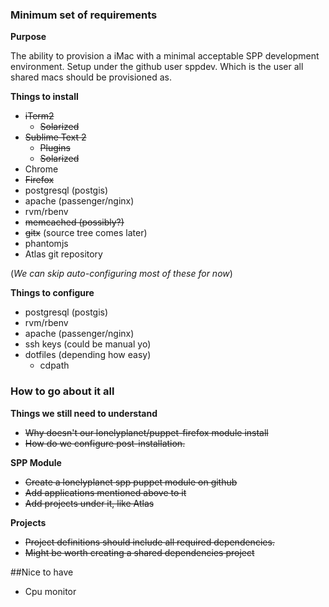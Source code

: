 ### Minimum set of requirements

**Purpose**

The ability to provision a iMac with a minimal acceptable SPP development environment. 
Setup under the github user sppdev. Which is the user all shared macs should be provisioned as.

**Things to install**

- ~~iTerm2~~
  - ~~Solarized~~
- ~~Sublime Text 2~~
  - ~~Plugins~~
  - ~~Solarized~~
- Chrome
- ~~Firefox~~
- postgresql (postgis)
- apache (passenger/nginx)
- rvm/rbenv
- ~~memcached (possibly?)~~
- ~~gitx~~ (source tree comes later)
- phantomjs
- Atlas git repository  

(*We can skip auto-configuring most of these for now*)

**Things to configure**

- postgresql (postgis)
- rvm/rbenv
- apache (passenger/nginx)
- ssh keys (could be manual yo)
- dotfiles (depending how easy)
  - cdpath
### How to go about it all

**Things we still need to understand**
 - ~~Why doesn't our lonelyplanet/puppet-firefox module install~~
 - ~~How do we configure post-installation.~~

**SPP Module**
 - ~~Create a lonelyplanet spp puppet module on github~~
  - ~~Add applications mentioned above to it~~
  - ~~Add projects under it, like Atlas~~

**Projects**

- ~~Project definitions should include all required dependencies.~~
- ~~Might be worth creating a shared dependencies project~~

##Nice to have
- Cpu monitor
